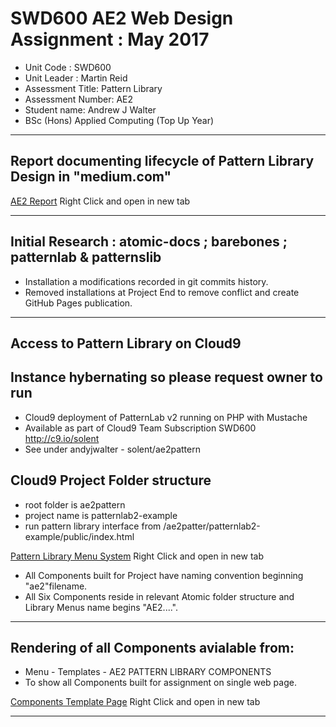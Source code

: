 
#  SWD600 AE2 Web Design Assignment : May 2017

- Unit Code : SWD600
- Unit Leader : Martin Reid
- Assessment Title: Pattern Library
- Assessment Number: AE2
- Student name: Andrew J Walter
- BSc (Hons) Applied Computing (Top Up Year)

----------------------------------------------------------------------------------------------------------
##  Report documenting lifecycle of Pattern Library Design in "medium.com"
[AE2 Report](https://medium.com/@ajw200565/swd600-ae2-pattern-library-7588f16031c0) Right Click and open in new tab

----------------------------------------------------------------------------------------------------------
##  Initial Research : atomic-docs ; barebones ; patternlab & patternslib
- Installation a modifications recorded in git commits history.
- Removed installations at Project End to remove conflict and create GitHub Pages publication.

----------------------------------------------------------------------------------------------------------
##  Access to Pattern Library on Cloud9

##  Instance hybernating so please request owner to run
- Cloud9 deployment of PatternLab v2 running on PHP with Mustache
- Available as part of Cloud9 Team Subscription SWD600 http://c9.io/solent
- See under andyjwalter - solent/ae2pattern

##  Cloud9 Project Folder structure 
- root folder is ae2pattern
- project name is patternlab2-example
- run pattern library interface from /ae2patter/patternlab2-example/public/index.html

[Pattern Library Menu System](https://ae2pattern-andyjwalter.c9users.io/patternlab2-example/public/?p=templates-ae2-pattern-project) Right Click and open in new tab
- All Components built for Project have naming convention beginning "ae2"filename.
- All Six Components reside in relevant Atomic folder structure and Library Menus name begins "AE2....".

----------------------------------------------------------------------------------------------------------
## Rendering of all Components avialable from:
- Menu - Templates - AE2 PATTERN LIBRARY COMPONENTS
- To show all Components built for assignment on single web page.

[Components Template Page](https://ae2pattern-andyjwalter.c9users.io/patternlab2-example/public/patterns/03-templates-ae2-pattern-project/03-templates-ae2-pattern-project.html) Right Click and open in new tab

----------------------------------------------------------------------------------------------------------
